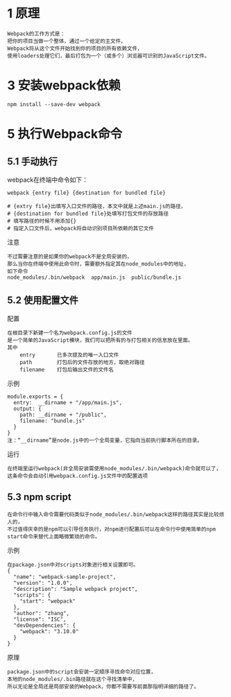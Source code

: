 
# 1 原理

    Webpack的工作方式是：
    把你的项目当做一个整体，通过一个给定的主文件，
    Webpack将从这个文件开始找到你的项目的所有依赖文件，
    使用loaders处理它们，最后打包为一个（或多个）浏览器可识别的JavaScript文件。




# 3 安装webpack依赖

    npm install --save-dev webpack



# 5 执行Webpack命令

## 5.1 手动执行

webpack在终端中命令如下：

    webpack {entry file} {destination for bundled file}
    
    # {extry file}出填写入口文件的路径，本文中就是上述main.js的路径，
    # {destination for bundled file}处填写打包文件的存放路径
    # 填写路径的时候不用添加{}
    # 指定入口文件后，webpack将自动识别项目所依赖的其它文件
    
注意
    
    不过需要注意的是如果你的webpack不是全局安装的，
    那么当你在终端中使用此命令时，需要额外指定其在node_modules中的地址，
    如下命令
    node_modules/.bin/webpack  app/main.js  public/bundle.js



## 5.2 使用配置文件

配置

    在根目录下新建一个名为webpack.config.js的文件
    是一个简单的JavaScript模块，我们可以把所有的与打包相关的信息放在里面。
    其中
        entry       已多次提及的唯一入口文件
        path        打包后的文件存放的地方，取绝对路径
        filename    打包后输出文件的文件名

示例

    module.exports = {
      entry:  __dirname + "/app/main.js",
      output: {
        path: __dirname + "/public",
        filename: "bundle.js"
      }
    }
    注：“__dirname”是node.js中的一个全局变量，它指向当前执行脚本所在的目录。

运行

    在终端里运行webpack(非全局安装需使用node_modules/.bin/webpack)命令就可以了，
    这条命令会自动引用webpack.config.js文件中的配置选项




## 5.3 npm script

    在命令行中输入命令需要代码类似于node_modules/.bin/webpack这样的路径其实是比较烦人的，
    不过值得庆幸的是npm可以引导任务执行，对npm进行配置后可以在命令行中使用简单的npm start命令来替代上面略微繁琐的命令。

示例

    在package.json中对scripts对象进行相关设置即可。
    {
      "name": "webpack-sample-project",
      "version": "1.0.0",
      "description": "Sample webpack project",
      "scripts": {
        "start": "webpack" 
      },
      "author": "zhang",
      "license": "ISC",
      "devDependencies": {
        "webpack": "3.10.0"
      }
    }

原理

    package.json中的script会安装一定顺序寻找命令对应位置，
    本地的node_modules/.bin路径就在这个寻找清单中，
    所以无论是全局还是局部安装的Webpack，你都不需要写前面那指明详细的路径了。







